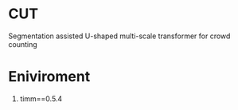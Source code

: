 # CUT
Segmentation assisted U-shaped multi-scale transformer for crowd counting

# Eniviroment
1. timm==0.5.4
